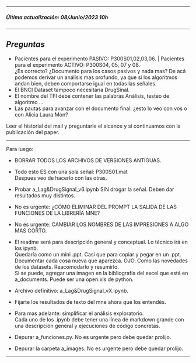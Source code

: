 ----------------------------------------- 
##### *Última actualización: 08/Junio/2023 10h*  
----------------------------------------- 

## *Preguntas* 
  
- Pacientes para el experimento PASIVO: P300S01,02,03,06. | Pacientes para el experimento ACTIVO: P300S04, 05, 07 y 08.  
¿Es correcto? ¿Documento para los casos pasivos y nada mas?
De acá podemos derivar un análisis mas profundo, ya que si los algoritmos andan bien, deben comportarse igual en todas las señales.
- El BNCI Dataset tampoco necesitaría DrugSinal.
- El nombre del TFI debe contener las palabras Análisis, testeo de algoritmo ...  
- Las pautas para avanzar con el documento final: ¿esto lo veo con vos o con Alicia Laura Mon?  

Leer el historial del mail y preguntarle el alcance y si continuamos con la publicación del paper.
    

---------------------------  
Para luego:  
- BORRAR TODOS LOS ARCHIVOS DE VERSIONES ANTÍGUAS.  
- Todo esto ES con una sola señal: P300S01.mat  
Despues veo de hacerlo con las otras.  
- Probar a_Lag&DrugSignal_v6.ipynb SIN drogar la señal. Deben dar resultados muy distintos. 
- No es urgente: ¿CÓMO ELIMINAR DEL PROMPT LA SALIDA DE LAS FUNCIONES DE LA LIBRERÍA MNE?  
- No es urgente: CAMBIAR LOS NOMBRES DE LAS IMPRESIONES A ALGO MAS CORTO.
- El readme será para descripción general y conceptual.  Lo técnico irá en los ipynb.  
Quedaría como un mini .ppt. Casi que para copiar y pegar en un .ppt.
Documentar cada cosa nueva que aparezca. OJO. Como las novedades de los datasets.
Reacomodarlo y resumirlo.  
Si se puede, agregar una imagen en la bibliografía del excel que está en a_documents. Puede ser una open.xls de python.
  
- Archivo definitivo: a_Lag&DrugSignal_vX.ipynb.  
- Fijarte los resultados de texto del mne ahora que los entendés.  
- Para mas adelante: simplificar el análisis exploratorio.  
Cada uno de los .ipynb debe tener una línea de markdown grande con una descripción general y ejecuciones de código concretas.  
- Depurar a_funciones.py. No es urgente pero debe quedar prolijo.  
- Depurar la carpeta a_images. No es urgente pero debe quedar prolijo.  
---------------------------  
